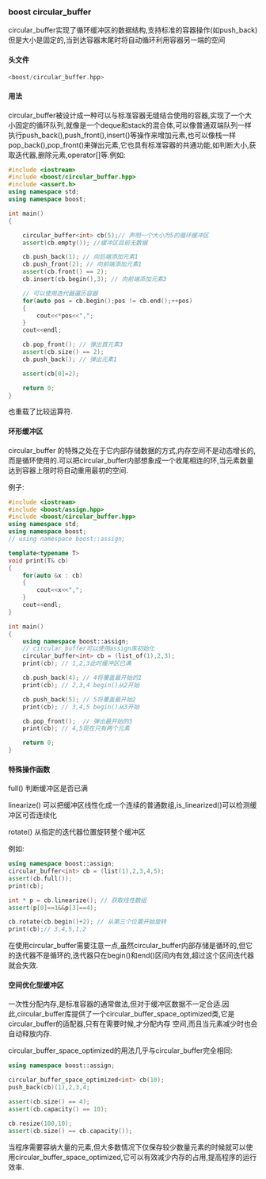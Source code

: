 ### boost circular_buffer

circular_buffer实现了循环缓冲区的数据结构,支持标准的容器操作(如push_back)但是大小是固定的,当到达容器末尾时将自动循环利用容器另一端的空间



#### 头文件

```c++
<boost/circular_buffer.hpp>
```



#### 用法

circular_buffer被设计成一种可以与标准容器无缝结合使用的容器,实现了一个大小固定的循环队列,就像是一个deque和stack的混合体,可以像普通双端队列一样执行push_back(),push_front(),insert()等操作来增加元素,也可以像栈一样pop_back(),pop_front()来弹出元素,它也具有标准容器的共通功能,如判断大小,获取迭代器,删除元素,operator[]等.例如:

```c++
#include <iostream>
#include <boost/circular_buffer.hpp>
#include <assert.h>
using namespace std;
using namespace boost;

int main()
{

    circular_buffer<int> cb(5);// 声明一个大小为5的循环缓冲区
    assert(cb.empty()); //缓冲区目前无数据

    cb.push_back(1); // 向后端添加元素1
    cb.push_front(2); // 向前端添加元素1
    assert(cb.front() == 2);
    cb.insert(cb.begin(),3); // 向前端添加元素3

    // 可以使用迭代器遍历容器
    for(auto pos = cb.begin();pos != cb.end();++pos)
    {
        cout<<*pos<<",";
    }
    cout<<endl;

    cb.pop_front(); // 弹出首元素3
    assert(cb.size() == 2);
    cb.push_back(); // 弹出元素1

    assert(cb[0]=2);

    return 0;
}
```

也重载了比较运算符.



#### 环形缓冲区

circular_buffer 的特殊之处在于它内部存储数据的方式,内存空间不是动态增长的,而是循环使用的.可以把circular_buffer内部想象成一个收尾相连的环,当元素数量达到容器上限时将自动重用最初的空间.

例子:

```c++
#include <iostream>
#include <boost/assign.hpp>
#include <boost/circular_buffer.hpp>
using namespace std;
using namespace boost;
// using namespace boost::assign;

template<typename T>
void print(T& cb)
{
    for(auto &x : cb)
    {
        cout<<x<<",";
    }
    cout<<endl;
}

int main()
{
    using namespace boost::assign;
    // circular_buffer可以使用assign库初始化
    circular_buffer<int> cb = (list_of(1),2,3);
    print(cb); // 1,2,3此时缓冲区已满

    cb.push_back(4); // 4将覆盖最开始的1
    print(cb); // 2,3,4 begin()从2开始

    cb.push_back(5); // 5将覆盖最开始2
    print(cb); // 3,4,5 begin()从3开始

    cb.pop_front();  // 弹出最开始的3
    print(cb); // 4,5现在只有两个元素

    return 0;
}
```



#### 特殊操作函数

full() 判断缓冲区是否已满

linearize() 可以把缓冲区线性化成一个连续的普通数组,is_linearized()可以检测缓冲区可否连续化

rotate() 从指定的迭代器位置旋转整个缓冲区

例如:

```c++
using namespace boost::assign;
circular_buffer<int> cb = (list(1),2,3,4,5);
assert(cb.full());
print(cb);

int * p = cb.linearize(); // 获取线性数组
assert(p[0]==1&&p[3]==4);

cb.rotate(cb.begin()+2); // 从第三个位置开始旋转
print(cb);// 3,4,5,1,2
```



在使用circular_buffer需要注意一点,虽然circular_buffer内部存储是循环的,但它的迭代器不是循环的,迭代器只在begin()和end()区间内有效,超过这个区间迭代器就会失效.





#### 空间优化型缓冲区

一次性分配内存,是标准容器的通常做法,但对于缓冲区数据不一定合适.因此,circular_buffer库提供了一个circular_buffer_space_optimized类,它是circular_buffer的适配器,只有在需要时候,才分配内存 空间,而且当元素减少时也会自动释放内存.

circular_buffer_space_optimized的用法几乎与circular_buffer完全相同:

```c++
using namespace boost::assign;

circular_buffer_space_optimized<int> cb(10);
push_back(cb)(1),2,3,4;

assert(cb.size() == 4);
assert(cb.capacity() == 10);

cb.resize(100,10);
assert(cb.size() == cb.capacity());
```

当程序需要容纳大量的元素,但大多数情况下仅保存较少数量元素的时候就可以使用circular_buffer_space_optimized,它可以有效减少内存的占用,提高程序的运行效率.



